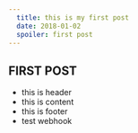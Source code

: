 ```yaml
---
  title: this is my first post
  date: 2018-01-02
  spoiler: first post 
---
```


## FIRST POST

* this is header
* this is content
* this is footer
* test webhook